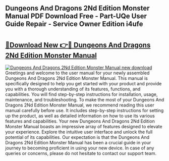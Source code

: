 ## Dungeons And Dragons 2Nd Edition Monster Manual PDF Download Free - Part-UQe User Guide Repair - Service Owner Edition i4ufe

# <h2><a href="http://bc12905.oget.top/?id=Dungeons+And+Dragons+2Nd+Edition+Monster+Manual">🔗Download New 👉🔴 Dungeons And Dragons 2Nd Edition Monster Manual</a></h2>

[![Dungeons And Dragons 2Nd Edition Monster Manual new download](https://i.imgur.com/5g1atiW.png)](http://bc12905.oget.top/?id=Dungeons+And+Dragons+2Nd+Edition+Monster+Manual)
Greetings and welcome to the user manual for your newly assembled Dungeons And Dragons 2Nd Edition Monster Manual. This manual is specifically designed to help you get started with your product and provide you with a thorough understanding of its features, functions, and capabilities. You will find step-by-step instructions for installation, usage, maintenance, and troubleshooting. To make the most of your Dungeons And Dragons 2Nd Edition Monster Manual, we recommend reading this user manual carefully before use. It includes step-by-step instructions for setting up the product, as well as detailed information on how to use its various features and capabilities. Your new Dungeons And Dragons 2Nd Edition Monster Manual boasts an impressive array of features designed to elevate your experience. Explore the intuitive user interface and unlock the full potential of its capabilities. Our expectation is that the Dungeons And Dragons 2Nd Edition Monster Manual has been a crucial guide in your journey to becoming proficient in using your new device. In case of any queries or concerns, please do not hesitate to contact our support team.
